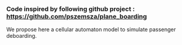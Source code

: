 ### Code inspired by following github project : https://github.com/pszemsza/plane_boarding 
We propose here a cellular automaton model to simulate passenger deboarding. 
